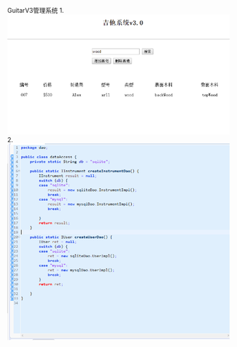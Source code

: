 GuitarV3管理系统
1.
![image](https://github.com/09133792/Guitar/blob/master/image/a.png)
2.
![image](https://github.com/09133792/Guitar/blob/master/image/b.png)
